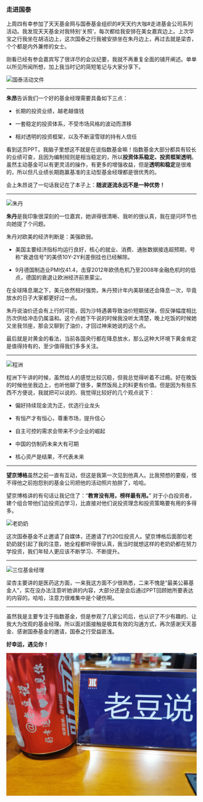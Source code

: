 ### 走进国泰

上周四有幸参加了天天基金网与国泰基金组织的#天天约大咖#走进基金公司系列活动。我发现天天基金对我特别‘关照’，每次都给我安排在美女嘉宾边上。上次华宝之行我坐在胡洁边上，这次国泰之行我被安排坐在朱丹边上，再过去就是梁杏，个个都是内外兼修的女士。

刚看已经有参会嘉宾写了很详尽的会议纪要，我就不再重复全面的铺开阐述。单单以所见所闻所想，加上我当时记的简短笔记与大家分享下。

![国泰活动文件](../img/visit-gtfund-2.jpg)

---

**朱昂**告诉我们一个好的基金经理需要具备如下三点：

- 长期的投资业绩，越老越值钱

- 一套稳定的投资体系，不受市场风格的波动而漂移

- 相对透明的投资框架，以及不断滚雪球的持有人信任

看到这页PPT，我脑子里想这不就是在说指数基金嘛！指数基金大部分都具有较长的业绩可查，且因为编制规则是相当稳定的，所以**投资体系稳定、投资框架透明**。虽然主动基金可以有更灵活的操作，有更多的增强收益，但是**透明和稳定**是很难的，所以但凡业绩长期跑赢基准的主动型基金经理都是很优秀的。

会上朱昂说了一句话我记在了本子上：**随波逐流永远不是一种优势！** 

---
![朱丹](../img/visit-gtfund-5.jpg)

**朱丹**是我印象很深刻的一位嘉宾，她讲得很清晰、我听的很认真，我在提问环节也向她提了个问题。

朱丹对欧美的经济判断是：美强欧弱。

- 美国主要经济指标均运行良好，核心的就业、消费、通胀数据接连超预期，号称“衰退信号”的美债10Y-2Y利差倒挂也已经解除。

- 9月德国制造业PMI仅41.4，击穿2012年欧债危机乃至2008年金融危机时的低点，德国的衰退让欧洲经济前景蒙尘。

在全球降息潮之下，美元依然相对强势。朱丹预计年内美联储还会降息一次，毕竟放水的日子大家都更好过一点。

朱丹说油价还会有上行的可能，因为沙特遇袭导致油价短期反弹，但反弹幅度相比历次供给冲击仍属温和。这个点她下午说的时候我没听太清楚，晚上吃饭的时候她又坐我邻座，那会又聊到了油价，才回过神来她说的这个点。

最后就是对黄金的看法，当前各国央行都在降息放水，那么这种大环境下黄金肯定是值得持有的，至少值得我们多多关注。

---

![程洲](../img/visit-gtfund-4.jpg)

程洲下午讲的时候，虽然给人的感觉比较沉稳，但我总觉得听着不过瘾。好在晚饭的时候他坐我边上，也听他聊了很多，果然饭局上的料更有价值。但是因为有些东西不方便说，我就把可以说的、我觉得比较好的几个观点说下：

- 偏好持续现金流为正，优选行业龙头

- 有恒产才有恒心，尊重市场，提升信心

- 自主可控的需求会带来不少企业的崛起

- 中国的仿制药未来大有可期

- 核心资产是结果，不代表未来

---

**望京博格**虽然之前一直有互动，但这是我第一次见到他真人。比我预想的要瘦，怪不得他之前抱怨别的基金公司把他的活动照片拍胖了，哈哈。

望京博格讲的有句话让我记住了：“**教育没有用，榜样最有用。**” 对于小白投资者，建个组合带他们边投资边学习，比直接对他们说投资理念和投资策略要有用的多得多。

![老奶奶](../img/visit-gtfund-1.jpeg)

这次国泰基金不止邀请了自媒体，还邀请了约20位投资人。望京博格后面那位老奶奶就引起了我的注意，她全程都听得很认真，我当时就想这样的老奶奶都在努力学投资，我们年轻人更应该不断学习、不断提升。

---

![三位基金经理](../img/visit-gtfund-3.jpg)

梁杏主要讲的是医药这方面，一来我这方面不少很熟悉，二来不愧是“最美公募基金人”，实在没办法注意听她讲的内容，大部分还是会后通过PPT回顾她所要表达的内容的。哈哈，注意力很难集中是个硬伤啊。

---

虽然我是主要专注于指数基金，但是参观了几家公司后，也认识了不少有趣的、让我大为改观的基金经理。所以面对面接触是极其有效的沟通方式，再次感谢天天基金、感谢国泰基金的邀请，国泰之行受益匪浅。

**好幸运，遇见你！**

![可乐](../img/visit-gtfund-6.jpeg)

